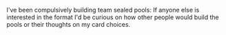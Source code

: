 I've been compulsively building team sealed pools: If anyone else is interested in the format I'd be curious on how other people would build the pools or their thoughts on my card choices.

